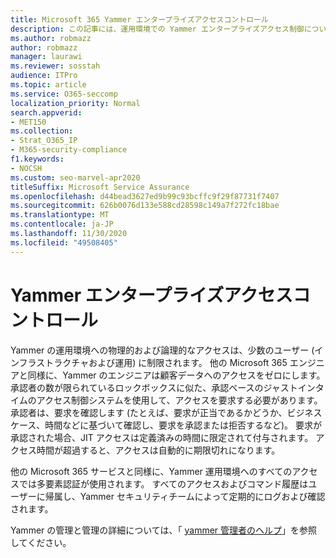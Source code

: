 ```yaml
---
title: Microsoft 365 Yammer エンタープライズアクセスコントロール
description: この記事には、運用環境での Yammer エンタープライズアクセス制御についての簡単な概要が記載されています。
ms.author: robmazz
author: robmazz
manager: laurawi
ms.reviewer: sosstah
audience: ITPro
ms.topic: article
ms.service: O365-seccomp
localization_priority: Normal
search.appverid:
- MET150
ms.collection:
- Strat_O365_IP
- M365-security-compliance
f1.keywords:
- NOCSH
ms.custom: seo-marvel-apr2020
titleSuffix: Microsoft Service Assurance
ms.openlocfilehash: d44bead3627ed9b99c93bcffc9f29f87731f7407
ms.sourcegitcommit: 626b0076d133e588cd28598c149a7f272fc18bae
ms.translationtype: MT
ms.contentlocale: ja-JP
ms.lasthandoff: 11/30/2020
ms.locfileid: "49508405"
---
```

# <a name="yammer-enterprise-access-controls"></a>Yammer エンタープライズアクセスコントロール 

Yammer の運用環境への物理的および論理的なアクセスは、少数のユーザー (インフラストラクチャおよび運用) に制限されます。 他の Microsoft 365 エンジニアと同様に、Yammer のエンジニアは顧客データへのアクセスをゼロにします。 承認者の数が限られているロックボックスに似た、承認ベースのジャストインタイムのアクセス制御システムを使用して、アクセスを要求する必要があります。 承認者は、要求を確認します (たとえば、要求が正当であるかどうか、ビジネスケース、時間などに基づいて確認し、要求を承認または拒否するなど)。 要求が承認された場合、JIT アクセスは定義済みの時間に限定されて付与されます。 アクセス時間が超過すると、アクセスは自動的に期限切れになります。

他の Microsoft 365 サービスと同様に、Yammer 運用環境へのすべてのアクセスでは多要素認証が使用されます。 すべてのアクセスおよびコマンド履歴はユーザーに帰属し、Yammer セキュリティチームによって定期的にログおよび確認されます。

Yammer の管理と管理の詳細については、「 [yammer 管理者のヘルプ](https://docs.microsoft.com/yammer/yammer-landing-page)」を参照してください。